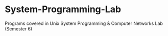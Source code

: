 # System-Programming-Lab
Programs covered in Unix System Programming &amp; Computer Networks Lab (Semester 6)

